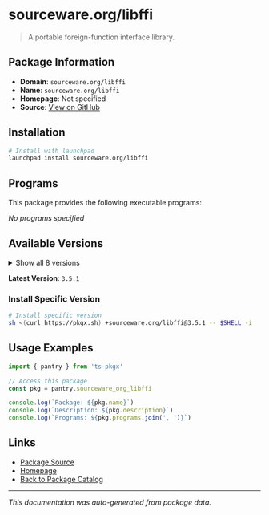 # sourceware.org/libffi

> A portable foreign-function interface library.

## Package Information

- **Domain**: `sourceware.org/libffi`
- **Name**: `sourceware.org/libffi`
- **Homepage**: Not specified
- **Source**: [View on GitHub](https://github.com/pkgxdev/pantry/tree/main/projects/sourceware.org/libffi/package.yml)

## Installation

```bash
# Install with launchpad
launchpad install sourceware.org/libffi
```

## Programs

This package provides the following executable programs:

*No programs specified*

## Available Versions

<details>
<summary>Show all 8 versions</summary>

- `3.5.1`, `3.5.0`, `3.4.8`, `3.4.7`, `3.4.6`
- `3.4.5`, `3.4.4`, `3.4.3`

</details>

**Latest Version**: `3.5.1`

### Install Specific Version

```bash
# Install specific version
sh <(curl https://pkgx.sh) +sourceware.org/libffi@3.5.1 -- $SHELL -i
```

## Usage Examples

```typescript
import { pantry } from 'ts-pkgx'

// Access this package
const pkg = pantry.sourceware_org_libffi

console.log(`Package: ${pkg.name}`)
console.log(`Description: ${pkg.description}`)
console.log(`Programs: ${pkg.programs.join(', ')}`)
```

## Links

- [Package Source](https://github.com/pkgxdev/pantry/tree/main/projects/sourceware.org/libffi/package.yml)
- [Homepage](#)
- [Back to Package Catalog](../package-catalog.md)

---

*This documentation was auto-generated from package data.*
